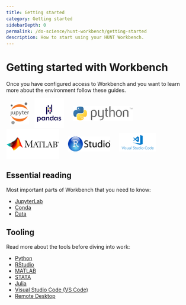```yaml
---
title: Getting started
category: Getting started
sidebarDepth: 0
permalink: /do-science/hunt-workbench/getting-started
description: How to start using your HUNT Workbench.
---
```


# Getting started with Workbench

Once you have configured access to Workbench and you want to learn more about the environment follow these guides.

<!--

- Explain main concepts and phylosophy here
- What is Jupyterlab
- How to use Jupyterlab (ideally combine with README.ipynb included during installation)

-->

<a href="https://jupyter.org/" target="_blank"><img src="./images/jupyter.png" style="max-height: 60px; padding: 10px;" /></a>
<a href="https://pandas.pydata.org/" target="_blank"><img src="./images/pandas.png" style="max-height: 80px;" /></a>
<a href="https://www.python.org/" target="_blank"><img src="./images/python.png" style="max-height: 40px; padding: 20px;" /></a>
<a href="https://mathworks.com/" target="_blank"><img src="./images/matlab.png" style="max-height: 80px; padding: 0px;" /></a>
<a href="https://posit.co/products/open-source/rstudio-server/" target="_blank"><img src="./images/rstudio.png" style="max-height: 40px; padding: 20px;" /></a>
<a href="https://code.visualstudio.com/" target="_blank"><img src="./images/vscode.png" style="max-height: 50px; padding-bottom: 20px;" /></a>


## Essential reading

Most important parts of Workbench that you need to know:
- [JupyterLab](/do-science/hunt-workbench/getting-started/jupyterlab)
- [Conda](/do-science/hunt-workbench/getting-started/conda)
- [Data](/do-science/hunt-workbench/getting-started/data)


## Tooling

Read more about the tools before diving into work:
- [Python](/do-science/hunt-workbench/getting-started/python)
- [RStudio](/do-science/hunt-workbench/getting-started/rstudio)
- [MATLAB](/do-science/hunt-workbench/getting-started/matlab)
- [STATA](/do-science/hunt-workbench/getting-started/stata)
- [Julia](/do-science/hunt-workbench/getting-started/julia)
- [Visual Studio Code (VS Code)](/do-science/hunt-workbench/getting-started/vscode)
- [Remote Desktop](/do-science/hunt-workbench/getting-started/remote-desktop)


<!--
Your Jupyter Notebooks and code files are stored in the following shared **`work`**-volume on your home machine:

```bash
/mnt/work/workbench
```
 -->
